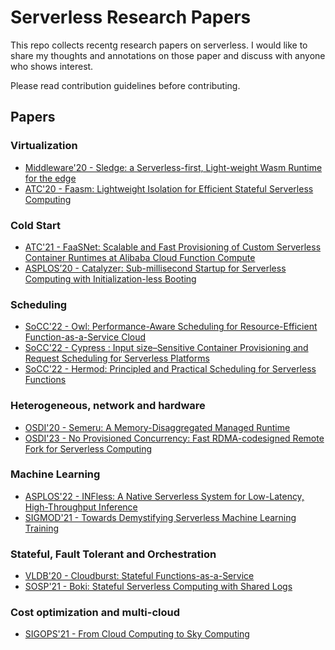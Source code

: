 # Serverless Research Papers

This repo collects recentg research papers on serverless. I would like to share my thoughts and annotations on those paper and discuss with anyone who shows interest.

Please read contribution guidelines before contributing.

## Papers

### Virtualization

- [Middleware'20 - Sledge: a Serverless-first, Light-weight Wasm Runtime for the edge](https://www2.seas.gwu.edu/~gparmer/publications/middleware20sledge.pdf)
- [ATC'20 - Faasm: Lightweight Isolation for Efficient Stateful Serverless Computing](https://www.usenix.org/conference/atc20/presentation/shillaker)

### Cold Start

- [ATC'21 - FaaSNet: Scalable and Fast Provisioning of Custom Serverless Container Runtimes at Alibaba Cloud Function Compute](https://www.usenix.org/system/files/atc21-wang-ao.pdf)
- [ASPLOS’20 - Catalyzer: Sub-millisecond Startup for Serverless Computing with Initialization-less Booting](https://ipads.se.sjtu.edu.cn/_media/publications/catalyzer-asplos20.pdf)

### Scheduling

- [SoCC'22 - Owl: Performance-Aware Scheduling for Resource-Efficient Function-as-a-Service Cloud](https://cse.hkust.edu.hk/~weiwa/papers/owl-socc2022.pdf)
- [SoCC'22 - Cypress : Input size–Sensitive Container Provisioning and Request Scheduling for Serverless Platforms](https://dl.acm.org/doi/pdf/10.1145/3542929.3563464)
- [SoCC'22 - Hermod: Principled and Practical Scheduling for Serverless Functions](https://dl.acm.org/doi/pdf/10.1145/3542929.3563468)

### Heterogeneous, network and hardware

- [OSDI'20 - Semeru: A Memory-Disaggregated Managed Runtime](https://www.usenix.org/conference/osdi20/presentation/wang)
- [OSDI'23 - No Provisioned Concurrency: Fast RDMA-codesigned Remote Fork for Serverless Computing](https://arxiv.org/pdf/2203.10225.pdf)

### Machine Learning

- [ASPLOS'22 - INFless: A Native Serverless System for Low-Latency, High-Throughput Inference](https://dl.acm.org/doi/10.1145/3503222.3507709)
- [SIGMOD'21 - Towards Demystifying Serverless Machine Learning Training](https://anakli.inf.ethz.ch/papers/serverless-sigmod2021.pdf)

### Stateful, Fault Tolerant and Orchestration

- [VLDB'20 - Cloudburst: Stateful Functions-as-a-Service](http://www.vldb.org/pvldb/vol13/p2438-sreekanti.pdf)
- [SOSP'21 - Boki: Stateful Serverless Computing with Shared Logs](https://www.cs.utexas.edu/~zjia/boki-sosp21.pdf)

### Cost optimization and multi-cloud

- [SIGOPS'21 - From Cloud Computing to Sky Computing](https://sigops.org/s/conferences/hotos/2021/papers/hotos21-s02-stoica.pdf)
